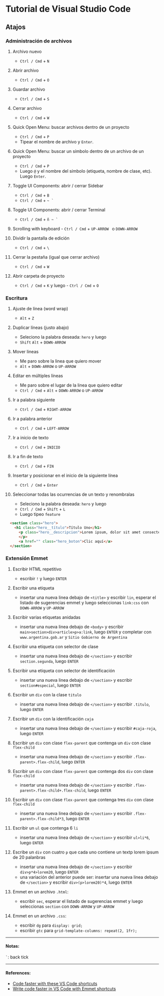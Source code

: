 # Tutorial de Visual Studio Code

## Atajos

### Administración de archivos

1. Archivo nuevo
    - `Ctrl / Cmd` + `N`

2. Abrir archivo
    - `Ctrl / Cmd` + `O`

3. Guardar archivo
    - `Ctrl / Cmd` + `S`

4. Cerrar archivo
    - `Ctrl / Cmd` + `W`

5. Quick Open Menu: buscar archivos dentro de un proyecto
    - `Ctrl / Cmd` + `P`
    - Tipear el nombre de archivo y `Enter`.

6. Quick Open Menu: buscar un símbolo dentro de un archivo de un proyecto
    - `Ctrl / Cmd` + `P`
    - Luego `@` y el nombre del símbolo (etiqueta, nombre de clase, etc). Luego `Enter`.

7. Toggle UI Components: abrir / cerrar Sidebar
    - `Ctrl / Cmd` + `B`
    - `Ctrl / Cmd` + ``~ ` ``

8. Toggle UI Components: abrir / cerrar Terminal
    - `Ctrl / Cmd` + ``ñ ~ ` ``

9. Scrolling with keyboard
        - `Ctrl / Cmd` + `UP-ARROW ` o `DOWN-ARROW`

10. Dividir la pantalla de edición
    - `Ctrl / Cmd` + `\`

11. Cerrar la pestaña (igual que cerrar archivo)
    - `Ctrl / Cmd` + `W`

12. Abrir carpeta de proyecto
    - `Ctrl / Cmd` + `K` y luego - `Ctrl / Cmd` + `O`

### Escritura

1. Ajuste de línea (word wrap)
    - `Alt` + `Z`

2. Duplicar líneas (justo abajo)
    - Seleciono la palabra deseada: `hero` y luego
    - `Shift` `Alt` + `DOWN-ARROW`

3. Mover lineas
    - Me paro sobre la linea que quiero mover
    - `Alt` + `DOWN-ARROW` o `UP-ARROW`

4. Editar en múltiples líneas
    - Me paro sobre el lugar de la linea que quiero editar
    - `Ctrl / Cmd` + `Alt` + `DOWN-ARROW` o `UP-ARROW`

5. Ir a palabra siguiente
    - `Ctrl / Cmd` + `RIGHT-ARROW`

6. Ir a palabra anterior
    - `Ctrl / Cmd` + `LEFT-ARROW`

7. Ir a inicio de texto
    - `Ctrl / Cmd` + `INICIO`

8. Ir a fin de texto
    - `Ctrl / Cmd` + `FIN`

9. Insertar y posicionar en el inicio de la siguiente línea
    - `Ctrl / Cmd` + `Enter`

10. Seleccionar todas las ocurrencias de un texto y renombralas
    - Seleciono la palabra deseada: `hero` y luego
    - `Ctrl / Cmd` + `Shift` + `L`
    - Luego tipeo `feature`

```html
  <section class="hero">
    <h1 class="hero__título">Título Uno</h1>
      <p class="hero__descripcion">Lorem ipsum, dolor sit amet consectetur adipisicing elit. Dicta id ex laudantium saepe eligendi accusantium provident.
      </p>
      <a href="" class="hero_boton">Clic aquí</a>
  </section>
```

### Extensión Emmet

1. Escribir HTML repetitivo
    - escribir `!` y luego `ENTER`

2. Escribir una etiqueta
    - insertar una nueva linea debajo de `<title>` y escribir `lin`, esperar el listado de sugerencias emmet y luego seleccionas `link:css` con `DOWN-ARROW` y `UP-ARROW`

3. Escribir varias etiquetas anidadas
    - insertar una nueva linea debajo de `<body>` y escribir `main>section>div>article>p>a:link`, luego `ENTER` y completar con `www.argentina.gob.ar` y `Sitio Gobierno de Argentina`

4. Escribir una etiqueta con selector de clase
    - insertar una nueva linea debajo de `</section>` y escribir `section.segunda`, luego `ENTER`

5. Escribir una etiqueta con selector de identificación
    - insertar una nueva linea debajo de `</section>` y escribir `section#especial`, luego `ENTER`

6. Escribir un `div` con la clase `titulo`
    - insertar una nueva linea debajo de `</section>` y escribir `.titulo`, luego `ENTER`

7. Escribir un `div` con la identificación `caja`
    - insertar una nueva linea debajo de `</section>` y escribir `#caja-roja`, luego `ENTER`

8. Escribir un `div` con clase `flex-parent` que contenga un `div` con clase `flex-child` 
    - insertar una nueva linea debajo de `</section>` y escribir `.flex-parent>.flex-child`, luego `ENTER`

9. Escribir un `div` con clase `flex-parent` que contenga dos `div` con clase `flex-child` 
    - insertar una nueva linea debajo de `</section>` y escribir `.flex-parent>.flex-child+.flex-child`, luego `ENTER`

10. Escribir un `div` con clase `flex-parent` que contenga tres `div` con clase `flex-child` 
    - insertar una nueva linea debajo de `</section>` y escribir `.flex-parent>.flex-child*3`, luego `ENTER`

11. Escribir un `ul` que contenga 6 `li`
    - insertar una nueva linea debajo de `</section>` y escribir `ul>li*6`, luego `ENTER`

12. Escribe un `div` con cuatro `p` que cada uno contiene un textp lorem ipsum de 20 palanbras
    - insertar una nueva linea debajo de `</section>` y escribir `div>p*4>lorem20`, luego `ENTER`
    - una variación del anterior puede ser: insertar una nueva linea debajo de `</section>` y escribir `div>(p>lorem20)*4`, luego `ENTER`

13. Emmet en un archivo `.html`:
    - escribir `sec`, esperar el listado de sugerencias emmet y luego seleccionas `section` con `DOWN-ARROW` y `UP-ARROW`

14. Emmet en un archivo `.css`:
    - escribir `dg` para `display: grid;`
    - escribir `gtc` para `grid-template-columns: repeat(2, 1fr);`

---
#### Notas:

`` ` ``: back tick


---
#### References:

- [Code faster with these VS Code shortcuts](https://youtu.be/dLzMz2Jk_qU?si=ZQBQfDws4IFoWnWH)
- [Write code faster in VS Code with Emmet shortcuts](https://youtu.be/45eWEO0gRHI?si=1RyyMNkN2orIKjo2)